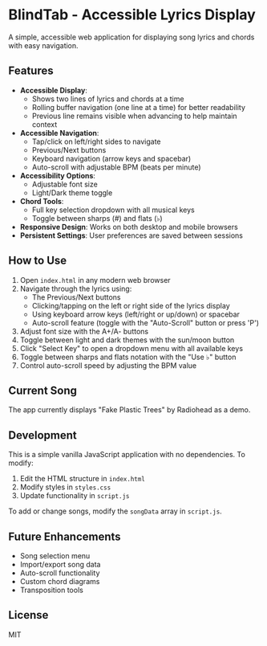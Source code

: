 # BlindTab - Accessible Lyrics Display

A simple, accessible web application for displaying song lyrics and chords with easy navigation.

## Features

- **Accessible Display**: 
  - Shows two lines of lyrics and chords at a time
  - Rolling buffer navigation (one line at a time) for better readability
  - Previous line remains visible when advancing to help maintain context
- **Accessible Navigation**: 
  - Tap/click on left/right sides to navigate
  - Previous/Next buttons
  - Keyboard navigation (arrow keys and spacebar)
  - Auto-scroll with adjustable BPM (beats per minute)
- **Accessibility Options**:
  - Adjustable font size
  - Light/Dark theme toggle
- **Chord Tools**:
  - Full key selection dropdown with all musical keys
  - Toggle between sharps (#) and flats (♭)
- **Responsive Design**: Works on both desktop and mobile browsers
- **Persistent Settings**: User preferences are saved between sessions

## How to Use

1. Open `index.html` in any modern web browser
2. Navigate through the lyrics using:
   - The Previous/Next buttons
   - Clicking/tapping on the left or right side of the lyrics display
   - Using keyboard arrow keys (left/right or up/down) or spacebar
   - Auto-scroll feature (toggle with the "Auto-Scroll" button or press 'P')
3. Adjust font size with the A+/A- buttons
4. Toggle between light and dark themes with the sun/moon button
5. Click "Select Key" to open a dropdown menu with all available keys
6. Toggle between sharps and flats notation with the "Use ♭" button
7. Control auto-scroll speed by adjusting the BPM value

## Current Song

The app currently displays "Fake Plastic Trees" by Radiohead as a demo.

## Development

This is a simple vanilla JavaScript application with no dependencies. To modify:

1. Edit the HTML structure in `index.html`
2. Modify styles in `styles.css`
3. Update functionality in `script.js`

To add or change songs, modify the `songData` array in `script.js`.

## Future Enhancements

- Song selection menu
- Import/export song data
- Auto-scroll functionality
- Custom chord diagrams
- Transposition tools

## License

MIT 